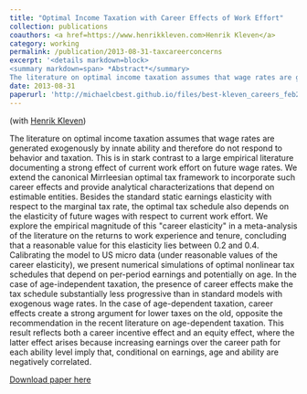 ```yaml
---
title: "Optimal Income Taxation with Career Effects of Work Effort"
collection: publications
coauthors: <a href=https://www.henrikkleven.com>Henrik Kleven</a>
category: working
permalink: /publication/2013-08-31-taxcareerconcerns
excerpt: '<details markdown=block>
<summary markdown=span> *Abstract*</summary> 
The literature on optimal income taxation assumes that wage rates are generated exogenously by innate ability and therefore do not respond to behavior and taxation. This is in stark contrast to a large empirical literature documenting a strong effect of current work effort on future wage rates. We extend the canonical Mirrleesian optimal tax framework to incorporate such career effects and provide analytical characterizations that depend on estimable entities. Besides the standard static earnings elasticity with respect to the marginal tax rate, the optimal tax schedule also depends on the elasticity of future wages with respect to current work effort. We explore the empirical magnitude of this &quot;career elasticity&quot; in a meta-analysis of the literature on the returns to work experience and tenure, concluding that a reasonable value for this elasticity lies between 0.2 and 0.4. Calibrating the model to US micro data (under reasonable values of the career elasticity), we present numerical simulations of optimal nonlinear tax schedules that depend on per-period earnings and potentially on age. In the case of age-independent taxation, the presence of career effects make the tax schedule substantially less progressive than in standard models with exogenous wage rates. In the case of age-dependent taxation, career effects create a strong argument for lower taxes on the old, opposite the recommendation in the recent literature on age-dependent taxation. This result reflects both a career incentive effect and an equity effect, where the latter effect arises because increasing earnings over the career path for each ability level imply that, conditional on earnings, age and ability are negatively correlated.'
date: 2013-08-31
paperurl: 'http://michaelcbest.github.io/files/best-kleven_careers_feb2013.pdf'
---
```

(with [Henrik Kleven](https://www.henrikkleven.com))

 
The literature on optimal income taxation assumes that wage rates are generated exogenously by innate ability and therefore do not respond to behavior and taxation. This is in stark contrast to a large empirical literature documenting a strong effect of current work effort on future wage rates. We extend the canonical Mirrleesian optimal tax framework to incorporate such career effects and provide analytical characterizations that depend on estimable entities. Besides the standard static earnings elasticity with respect to the marginal tax rate, the optimal tax schedule also depends on the elasticity of future wages with respect to current work effort. We explore the empirical magnitude of this &quot;career elasticity&quot; in a meta-analysis of the literature on the returns to work experience and tenure, concluding that a reasonable value for this elasticity lies between 0.2 and 0.4. Calibrating the model to US micro data (under reasonable values of the career elasticity), we present numerical simulations of optimal nonlinear tax schedules that depend on per-period earnings and potentially on age. In the case of age-independent taxation, the presence of career effects make the tax schedule substantially less progressive than in standard models with exogenous wage rates. In the case of age-dependent taxation, career effects create a strong argument for lower taxes on the old, opposite the recommendation in the recent literature on age-dependent taxation. This result reflects both a career incentive effect and an equity effect, where the latter effect arises because increasing earnings over the career path for each ability level imply that, conditional on earnings, age and ability are negatively correlated.

[Download paper here](http://michaelcbest.github.io/files/best-kleven_careers_feb2013.pdf)
